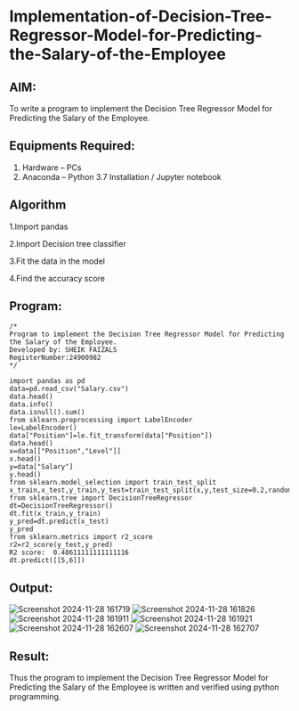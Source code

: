 # Implementation-of-Decision-Tree-Regressor-Model-for-Predicting-the-Salary-of-the-Employee

## AIM:
To write a program to implement the Decision Tree Regressor Model for Predicting the Salary of the Employee.

## Equipments Required:
1. Hardware – PCs
2. Anaconda – Python 3.7 Installation / Jupyter notebook

## Algorithm
1.Import pandas

2.Import Decision tree classifier

3.Fit the data in the model

4.Find the accuracy score
## Program:
```
/*
Program to implement the Decision Tree Regressor Model for Predicting the Salary of the Employee.
Developed by: SHEIK FAIZALS
RegisterNumber:24900982
*/
```
```
import pandas as pd
data=pd.read_csv("Salary.csv")
data.head()
data.info()
data.isnull().sum()
from sklearn.preprocessing import LabelEncoder
le=LabelEncoder()
data["Position"]=le.fit_transform(data["Position"])
data.head()
x=data[["Position","Level"]]
x.head()
y=data["Salary"]
y.head()
from sklearn.model_selection import train_test_split
x_train,x_test,y_train,y_test=train_test_split(x,y,test_size=0.2,random_state=2)
from sklearn.tree import DecisionTreeRegressor
dt=DecisionTreeRegressor()
dt.fit(x_train,y_train)
y_pred=dt.predict(x_test)
y_pred
from sklearn.metrics import r2_score
r2=r2_score(y_test,y_pred)
R2 score:  0.48611111111111116
dt.predict([[5,6]])
```

## Output:
![Screenshot 2024-11-28 161719](https://github.com/user-attachments/assets/79073eb5-0130-4368-a388-38ac22aa8219)
![Screenshot 2024-11-28 161826](https://github.com/user-attachments/assets/682984d9-2918-46ba-b965-36cd7febaa61)
![Screenshot 2024-11-28 161911](https://github.com/user-attachments/assets/bef3d02a-fc9c-4187-9427-f243afae760f)
![Screenshot 2024-11-28 161921](https://github.com/user-attachments/assets/31f57635-8436-43f8-97a1-4502db10cc76)
![Screenshot 2024-11-28 162607](https://github.com/user-attachments/assets/f41e5c34-1225-468b-b5a7-be0a0699d47b)
![Screenshot 2024-11-28 162707](https://github.com/user-attachments/assets/c4e02de6-102c-4b1a-8a5c-d2b87db2b1ea)


## Result:
Thus the program to implement the Decision Tree Regressor Model for Predicting the Salary of the Employee is written and verified using python programming.
